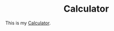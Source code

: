 <h1 align="center">Calculator</h1>

This is my [Calculator](https://tavishi-07.github.io/calculator/).
